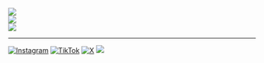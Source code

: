![](https://github-readme-stats.vercel.app/api?username=rodrigoengoncalves&theme=gotham&hide_border=false&include_all_commits=true&count_private=true)<br/>
![](https://github-readme-streak-stats.herokuapp.com/?user=rodrigoengoncalves&theme=gotham&hide_border=false)<br/>
![](https://github-readme-stats.vercel.app/api/top-langs/?username=rodrigoengoncalves&theme=gotham&hide_border=false&include_all_commits=true&count_private=true&layout=compact)

---
[![Instagram](https://img.shields.io/badge/Instagram-%23E4405F.svg?logo=Instagram&logoColor=white)](https://instagram.com/_eduardo_goncalves06) [![TikTok](https://img.shields.io/badge/TikTok-%23000000.svg?logo=TikTok&logoColor=white)](https://tiktok.com/@wuidas) [![X](https://img.shields.io/badge/X-black.svg?logo=X&logoColor=white)](https://x.com/_eduardo__06) 
[![](https://visitcount.itsvg.in/api?id=rodrigoengoncalves&icon=0&color=0)](https://visitcount.itsvg.in)
<!-- Proudly created with GPRM ( https://gprm.itsvg.in ) -->

